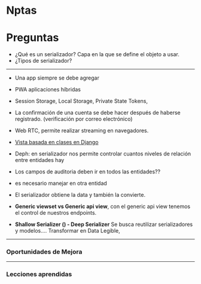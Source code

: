 # Nptas

# Preguntas
* ¿Qué es un serializador?
Capa en la que se define el objeto a usar.
* ¿Tipos de serializador?


---
* Una app siempre se debe agregar
* PWA aplicaciones híbridas
* Session Storage, Local Storage, Private State Tokens,
* La confirmación de una cuenta se debe hacer después de haberse registrado. (verificación por correo electrónico)
* Web RTC, permite realizar streaming en navegadores.
* [Vista basada en clases en Django](https://docs.djangoproject.com/en/4.2/topics/class-based-views/)
* Deph: en serializador nos permite controlar cuantos niveles de relación entre entidades hay
* Los campos de auditoria deben ir en todos las entidades??
* es necesario manejar en otra entidad

* El serializador obtiene la data y también la convierte.
* **Generic viewset vs Generic api view**, con el generic api view tenemos el control de nuestros endpoints.
* **Shallow Serializer () - Deep Serializer** Se busca reutilizar serializadores y modelos.... Transformar en Data Legible,


---
### Oportunidades de Mejora



---
### Lecciones aprendidas
